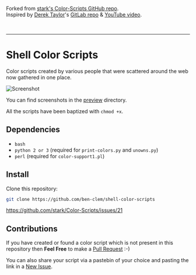 Forked from [stark's Color-Scripts GitHub repo](https://github.com/stark/Color-Scripts).<br>
Inspired by [Derek Taylor](https://gitlab.com/dwt1)'s [GitLab repo](https://gitlab.com/dwt1/shell-color-scripts) & [YouTube video](https://www.youtube.com/watch?v=8Z1OKN6TgxI).

<br>

---

# Shell Color Scripts

Color scripts created by various people that were scattered around the web now gathered in one place.

![Screenshot](http://i.imgur.com/tyA72c7.png)

You can find screenshots in the [preview](preview) directory.

All the scripts have been baptized with `chmod +x`.

## Dependencies

- `bash`
- `python 2 or 3` (required for `print-colors.py` and `unowns.py`)
- `perl` (required for `color-support1.pl`)

## Install

Clone this repository:

```sh
git clone https://github.com/ben-clem/shell-color-scripts
```

https://github.com/stark/Color-Scripts/issues/21

## Contributions

If you have created or found a color script which is not present in this repository then **Feel Free** to make a [Pull Request](https://github.com/ben-clem/shell-color-scripts/pulls) :-)

You can also share your script via a pastebin of your choice and pasting the link in a [New Issue](https://github.com/ben-clem/shell-color-scripts/issues).
